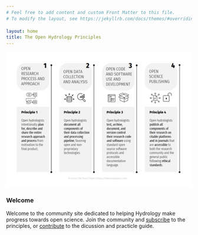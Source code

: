 ```yaml
---
# Feel free to add content and custom Front Matter to this file.
# To modify the layout, see https://jekyllrb.com/docs/themes/#overriding-theme-defaults

layout: home
title: The Open Hydrology Principles
---
```


![Open Hydrology Principles](img/open-hydrology-principles.png)

### Welcome

Welcome to the community site dedicated to helping Hydrology make progress towards open science. Join the community and [subscribe](signees/) to the principles, or [contribute](contribute/) to the dicussion and practicle guide.

